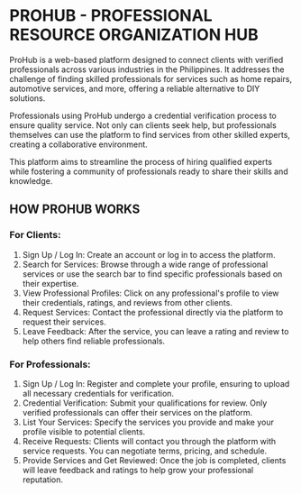 # PROHUB - PROFESSIONAL RESOURCE ORGANIZATION HUB

ProHub is a web-based platform designed to connect clients with verified professionals across various industries in the Philippines. It addresses the challenge of finding skilled professionals for services such as home repairs, automotive services, and more, offering a reliable alternative to DIY solutions.

Professionals using ProHub undergo a credential verification process to ensure quality service. Not only can clients seek help, but professionals themselves can use the platform to find services from other skilled experts, creating a collaborative environment.

This platform aims to streamline the process of hiring qualified experts while fostering a community of professionals ready to share their skills and knowledge.

## HOW PROHUB WORKS
### For Clients:
1. Sign Up / Log In: Create an account or log in to access the platform.
2. Search for Services: Browse through a wide range of professional services or use the search bar to find specific professionals based on their expertise.
3. View Professional Profiles: Click on any professional's profile to view their credentials, ratings, and reviews from other clients.
4. Request Services: Contact the professional directly via the platform to request their services.
5. Leave Feedback: After the service, you can leave a rating and review to help others find reliable professionals.

### For Professionals:
1. Sign Up / Log In: Register and complete your profile, ensuring to upload all necessary credentials for verification.
2. Credential Verification: Submit your qualifications for review. Only verified professionals can offer their services on the platform.
3. List Your Services: Specify the services you provide and make your profile visible to potential clients.
4. Receive Requests: Clients will contact you through the platform with service requests. You can negotiate terms, pricing, and schedule.
5. Provide Services and Get Reviewed: Once the job is completed, clients will leave feedback and ratings to help grow your professional reputation.
